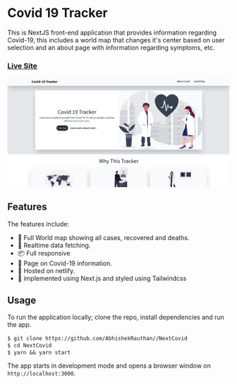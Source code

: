 # Covid 19 Tracker

This is NextJS front-end application that provides information regarding Covid-19, this includes a world map that changes it's center based on user selection and an about page with information regarding symptoms, etc.

### [Live Site](https://next-covid.netlify.app/)

![Title-image](https://raw.githubusercontent.com/AbhishekRauthan/NextCovid/main/public/sc.png)

## Features

The features include:

- 📝 Full World map showing all cases, recovered and deaths.
- 📡 Realtime data fetching.
- 📦 Full responsive
- 💬 Page on Covid-19 information.
- 📡 Hosted on netlify.
- 📝 implemented using Next.js and styled using Tailwindcss

<!-- ## Components -->

## Usage

To run the application locally; clone the repo, install dependencies and run the app.

```
$ git clone https://github.com/AbhishekRauthan//NextCovid
$ cd NextCovid
$ yarn && yarn start
```

The app starts in development mode and opens a browser window on `http://localhost:3000`.
